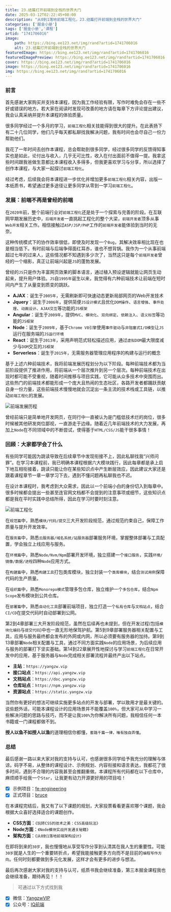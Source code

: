 ```yaml
---
title: 23.结篇打开前端到全栈的世界大门
date: 2025-03-12T02:22:45+08:00
description: "从0到1落地前端工程化，23.结篇打开前端到全栈的世界大门"
categories: ['掘金小册']
tags: ['掘金小册','课程']
artid: "1741706016"
image:
    path: https://bing.ee123.net/img/rand?artid=1741706016
    alt: 23.结篇打开前端到全栈的世界大门
featuredImage: https://bing.ee123.net/img/rand?artid=1741706016
featuredImagePreview: https://bing.ee123.net/img/rand?artid=1741706016
cover: https://bing.ee123.net/img/rand?artid=1741706016
image: https://bing.ee123.net/img/rand?artid=1741706016
img: https://bing.ee123.net/img/rand?artid=1741706016
---
```


### 前言

首先感谢大家购买并支持本课程，因为我工作经验有限，写作时难免会存在一些不好或错误的地方。若大家在阅读时发现可改善的地方请在每章下方评论提出建议，我会认真采纳并提升本课程的体验质量。

很多同学经过一个多月的学习，`前端工程化`相关技能得到很大的提升。在此表扬下有二十几位同学，他们几乎每天都私聊找我解决问题，我有时间也会尽自己一份力帮助他们。

我花了一年时间去创作本课程，总会帮助到很多同学，经过很多同学的反馈得知事实也是如此，论付出与收入，几乎无可比性，收入在付出面前不值得一提。我拿这些时间跟我爸做生意都比本课程收入多得多，但我更喜欢学习与分享，所以选择了创作本课程，与大家一起探讨`前端工程化`。

经过考虑，后续我会将本课程进一步优化并增加更多`前端工程化`相关内容，出版一本纸质书，希望通过更多途径让更多同学从零到一学习`前端工程化`。

### 发展：前端不再是曾经的前端

在`2020年`前，整个前端行业对`前端工程化`还是处于一个探索与完善的阶段。在互联网早期发展历史中，`后端开发者`一直挑起工程化的整个大梁，`前端开发者`顶多从事`Web开发`相关工作。相信接触过`ASP/JSP/PHP`工作的`前端开发者`能体验到当时的无奈。

这种传统模式下的协作效率很低，即使及时发现一个`Bug`，其解决效率相比现在也是相当低下。有时前端与后端争得面红耳赤，谁也不想背锅。我作为一个从事前端超过七年的过来人，这些情况都不知遇到多少次了，当然这只是每个`前端开发者`曾经的一个缩影，真正让前端兴起是`JS`的蓬勃发展。

曾经的`JS`只是作为丰富网页效果的脚本语言，通过植入预设逻辑就能让网页生动起来，提升用户体验。`JS`自`1995年`诞生以来，我觉得有六种前端技术让前端在短时间内产生了从量变到质变的跳跃。

- **AJAX**：诞生于`2005年`，无需刷新即可快速动态更新局部网页的Web开发技术
- **Jquery**：诞生于`2006年`，提供简便`JS设计模式`且优化`DOM操作`、`语言增强`、`事件处理`、`动画设计`、`AJAX交互`等功能的`JS框架`
- **Angular**：诞生于`2009年`，提供`MVC`、`模块化`、`双向绑定`、`依赖注入`、`语义标签`等功能的`JS框架`
- **Node**：诞生于`2009年`，基于`Chrome V8引擎`使用`事件驱动`与`非阻塞式I/O模型`让`JS`运行在服务端的`JS运行环境`
- **React**：诞生于`2013年`，采用声明范式轻松描述应用，通过`虚拟DOM`最大限度减少与`DOM`交互的`JS框架`
- **Serverless**：诞生于`2015年`，无需服务器管理应用程序的构建与运行的概念

基于上述六种前端技术，我将前端发展历程划分为以下阶段。每种前端技术都为当前阶段提供了推进作用，将前端从一个层次推升到另一个层次。每种前端技术在出现时都可能不受重视，随着时间推移与项目实践，它可能从众多技术中突围而出。这些热门的前端技术都能形成一个庞大且热闹的生态社区，各路开发者都踊跃贡献自身一份力量，这些前端技术慢慢地就会沉淀出一条主流的技术栈或工具链，以推动`前端工程化`的发展。

![前端发展历程](https://p6-juejin.byteimg.com/tos-cn-i-k3u1fbpfcp/6916ebbc8dcf43249c6cf4de8a286e0e~tplv-k3u1fbpfcp-watermark.image)

曾经前端只是简单地开发网页，在同行中一直被认为是门槛低技术烂的岗位，很多时候被其他研发岗位鄙视，一直游走于边缘。随着近几年前端技术的大力发展，再加上`Node`在不同领域中的不断尝试，使得基于`HTML/CSS/JS`能干很多事情！

### 回顾：大家都学会了什么

有些同学可能因为跳读导致在后续章节中发现衔接不上，因此私聊找我“兴师问罪”。在学习本课程前，我已明确本课程根据六大模块践行，因此每章都是承上启下地互相衔接着，跳读只能让你在某些知识点中产生断层效应，因此建议大家还是跟着课程章节一章一章学习下去，遇到不懂问题再私聊我也不迟。

在设计本课程时，我考虑到大众需求，因此以一个前端小白的身份切入到每章中。很多时候都会提出一些甚至连官网文档都不会提到的注意事项或细节，这些知识点都是我在平时实践中总结所得，因此在学习时要时刻注意。

![前端工程化](https://p1-juejin.byteimg.com/tos-cn-i-k3u1fbpfcp/1d62b9a148e14be298cad627cac1de6b~tplv-k3u1fbpfcp-watermark.image)

在`规范篇`中，熟悉`模块/代码/提交`三大开发阶段规范，通过规范约束自己，保障工作质量与提升开发效率。

在`服务篇`中，熟悉`云服务器/域名系统/站服务器`部署服务环境，掌握整体部署与工具配置，学会独立上线应用与服务。

在`环境篇`中，熟悉`Node/Nvm/Npm`部署开发环境，独立搭建一个`接口服务`，实践`环境/镜像/数据/进程`四种`Node`应用方式。

在`构建篇`中，熟悉`构建工具`打包类库模块，独立封装一个`类库模块`，结合`测试用例`保障代码的生产质量。

在`组织篇`中，熟悉`Monorepo模式`管理多包仓库，独立维护一个`多包仓库`，结合`Npm Scope`发布模块到公共仓库。

在`部署篇`中，熟悉`自动化工具`部署前端项目，独立打造一个`私有仓库`与`文档站点`，结合`CI/CD`在提交代码时自动部署到公网。

第2到4章部署三大开发阶段规范，虽然在后续再也未提到，但在开发过程(包括`模块化编码`与`提交代码`)中也一直无形地保驾护航。第5到9章部署服务器相关配置与工具，应用与服务最终都会发布的外网或内网，所以必须要有服务器的加持。第9到13章部署`Node`相关配置与工具，通过不同方面实践`Node`的应用场景，为后续应用与服务的部署打下坚实基础。第14到22章展开性地探讨与学习`前端工程化`在日常开发中的应用，基于服务器与`Node`完成相关部署流程并最终产出以下站点。

- **主站**：`https://yangzw.vip`
- **接口站点**：`https://api.yangzw.vip`
- **文档站点**：`https://doc.yangzw.vip`
- **仓库站点**：`https://npm.yangzw.vip`
- **资源站点**：`https://static.yangzw.vip`

当然你有更好的想法可继续实施更多站点的开发与部署，学以致用才是最关键的。说些题外话，可能本课程设计的应用场景并不能覆盖`100%`，但大家可从中学习一些解决问题的思路与技巧，而不是让我`100%`为你解决所有问题，我相信任何一本书籍或一门课程都做不到。

**授人以鱼不如授人以渔**的道理相信你都懂，`套路千篇一律，唯有独自弄懂`。

### 总结

最后感谢一路以来大家对我的支持与认可，也感谢很多同学给予我充分的理解与体谅。码字不易，从整体的课程设计、示例规划、内容衔接和语言表达，我都花了很多时间，遇到不合理的内容我甚至会推翻重做。本课程所有代码都在以下仓库中，麻烦顺手给我一个`Star`，让我更有动力开源更好用的项目哈！

- [x] 示例项目：[fe-engineering](https://github.com/JowayYoung/fe-engineering)
- [x] 正式项目：[bruce](https://github.com/JowayYoung/bruce)

在本课程完结后，我又有了以下课题的规划，大家投票看看更喜欢哪个课题，我会根据大众喜好选择适合的课题创作。

- **CSS方面**：`《玩转CSS的技术之美：CSS高级玩法》`
- **Node方面**：`《Node模块实战开发通关秘籍》`
- **架构方面**：`《从0到1落地前端架构设计》`

在即将到来的`30岁`，我也慢慢地从享受写作分享到认清其在我人生的重要性。可能`30岁`就是人生的一个重要转折点，希望我能接触更多方向而不是目前的`编程写作方向`。任何时刻都要做到多元化发展，这样才会有更多的进步与想法。

最后再次感谢大家对我的支持与认可，纸质书我会继续准备，第三本掘金课程我也会继续准备，期待再见！！！

> 可通过以下方式找到我

- [x] 微信：[YangzwVIP](https://p6-juejin.byteimg.com/tos-cn-i-k3u1fbpfcp/dbc4dacb529443da949ed54fb3704d4a~tplv-k3u1fbpfcp-watermark.image)
- [x] 公众号：[IQ前端](https://p6-juejin.byteimg.com/tos-cn-i-k3u1fbpfcp/366163a725824f56a4e43733a80f9ccf~tplv-k3u1fbpfcp-watermark.image)